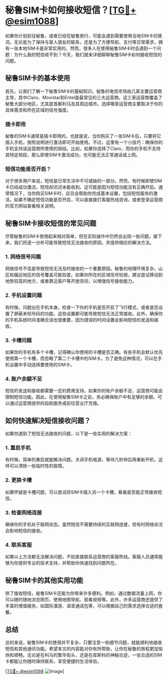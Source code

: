 # 秘鲁SIM卡如何接收短信？[[TG💪+ @esim1088](https://t.me/s/esim1088)]

如果你计划前往秘鲁，或者已经在秘鲁旅行，可能会遇到需要使用当地SIM卡的情况。无论是为了保持与家人朋友的联系，还是为了方便导航、支付等日常需求，拥有一张本地SIM卡是非常实用的。然而，很多人在使用秘鲁SIM卡时会遇到一个问题：为什么我的短信收不到？今天，我们就来详细聊聊秘鲁SIM卡如何接收短信的问题。

## 秘鲁SIM卡的基本使用

首先，让我们了解一下秘鲁SIM卡的基础知识。秘鲁的电信市场由几家主要运营商主导，其中Claro、Movistar和Entel是最常见的三大运营商。这三家运营商覆盖了秘鲁大部分地区，尤其是首都利马及其周边城市。选择哪家运营商主要取决于你的具体需求和所在区域的信号强度。

### 插卡即用

秘鲁的SIM卡通常是插卡即用的，也就是说，当你购买了一张SIM卡后，只要将它插入手机，按照说明进行激活即可开始使用。不过，这里有一个小技巧：确保你的手机支持该运营商所使用的频段。比如，如果你选择了Claro，而你的手机不支持其特定频段，那么即使SIM卡激活成功，也可能无法正常通话或上网。

### 短信功能是否开启？

对于很多用户来说，短信是日常生活中不可或缺的一部分。然而，有时候即使SIM卡已经成功激活，短信却迟迟未能收到。这可能是因为短信功能没有正确开启。通常情况下，当你购买SIM卡时，店员会帮助你完成基本设置，包括短信服务的激活。如果不确定短信功能是否开启，可以直接拨打客服热线咨询，或者登录运营商的官方网站查看相关说明。

## 秘鲁SIM卡接收短信的常见问题

尽管秘鲁的SIM卡使用起来相对简单，但在实际操作中仍然会出现一些问题。接下来，我们将逐一分析可能导致短信无法接收的原因，并提供相应的解决方法。

### 1. 网络信号问题

网络信号不佳是导致短信无法及时接收的一个重要原因。秘鲁的地理环境复杂，山区和偏远地区的信号覆盖可能较差。如果你所在的区域信号较弱，建议尝试移动到地势较高的地方，或者靠近窗户等开放空间，以增强信号接收能力。

### 2. 手机设置问题

有时候，问题出在手机本身。检查一下你的手机是否开启了飞行模式，或者是否设置了屏蔽未知号码的功能。这些设置都可能导致短信无法正常接收。此外，确保你的手机系统时间准确无误也很重要，因为错误的时间设置会影响短信的发送和接收。

### 3. 卡槽问题

如果你的手机有多个卡槽，记得确认你使用的卡槽是否正确。有些手机会默认优先使用第一个卡槽，而忽略了第二个卡槽中的SIM卡。为了避免这种情况，可以在手机设置中手动选择要使用的SIM卡。

### 4. 账户余额不足

短信的发送和接收都需要一定的费用支持。如果你的账户余额不足，运营商可能会限制短信功能。因此，在使用秘鲁SIM卡之前，务必确保账户中有足够的余额。可以通过运营商提供的自助服务或前往营业厅充值。

## 如何快速解决短信接收问题？

如果你遇到了短信无法接收的问题，以下是一些实用的解决方案：

### 1. 重启手机

有时候，简单的重启就能解决问题。关闭手机电源，等待几秒钟后再重新开机，这样可以清除一些临时性的故障。

### 2. 更换卡槽

如果怀疑是卡槽问题，可以尝试将SIM卡插入另一个卡槽，看看是否能正常接收短信。

### 3. 检查网络连接

确保你的手机处于联网状态。虽然短信不需要持续的互联网连接，但有时网络状况会影响短信的接收。

### 4. 联系客服

如果以上方法都无法解决问题，不妨直接联系运营商的客服热线。客服人员通常能够为你提供专业的技术支持，并帮助你快速找到问题所在。

## 秘鲁SIM卡的其他实用功能

除了接收短信，秘鲁SIM卡还能为你带来许多便利。例如，通过数据流量上网，你可以随时随地浏览网页、使用地图导航、观看视频等。此外，许多运营商还提供了丰富的增值服务，如国际漫游、语音通话包等，可以根据自己的需求选择合适的套餐。

## 总结

总的来说，秘鲁SIM卡的使用并不复杂，只要注意一些细节问题，就能顺利地接收短信和其他通讯功能。希望本文的内容能对你有所帮助，让你在秘鲁的旅程更加愉快和顺畅。无论是在利马的繁华街头，还是在库斯科的神秘古迹，一张合适的SIM卡都能让你随时保持联系，享受便捷的生活体验。

[[TG💪+ @esim1088](https://t.me/s/esim1088) ![Image](https://i.postimg.cc/4NQfJmqS/Snipaste-2025-05-13-00-14-12.png)]